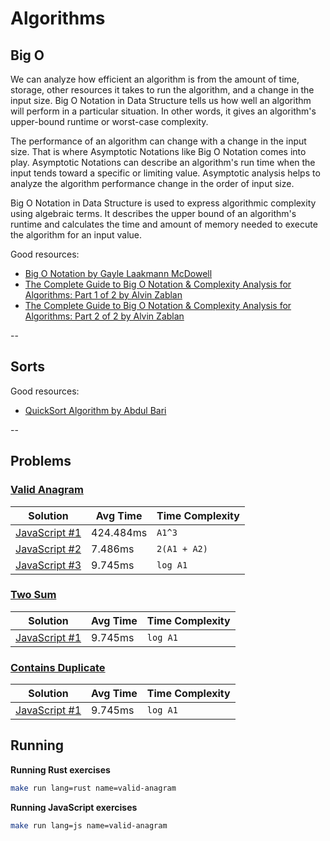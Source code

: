 # Algorithms

## Big O

We can analyze how efficient an algorithm is from the amount of time, storage, other resources it takes to run the algorithm, and a change in the input size. Big O Notation in Data Structure tells us how well an algorithm will perform in a particular situation. In other words, it gives an algorithm's upper-bound runtime or worst-case complexity.

The performance of an algorithm can change with a change in the input size. That is where Asymptotic Notations like Big O Notation comes into play. Asymptotic Notations can describe an algorithm's run time when the input tends toward a specific or limiting value. Asymptotic analysis helps to analyze the algorithm performance change in the order of input size.

Big O Notation in Data Structure is used to express algorithmic complexity using algebraic terms. It describes the upper bound of an algorithm's runtime and calculates the time and amount of memory needed to execute the algorithm for an input value.

Good resources:

- [Big O Notation by Gayle Laakmann McDowell](https://www.youtube.com/watch?v=v4cd1O4zkGw)
- [The Complete Guide to Big O Notation & Complexity Analysis for Algorithms: Part 1 of 2 by Alvin Zablan](https://www.youtube.com/watch?v=HfIH3czXc-8)
- [The Complete Guide to Big O Notation & Complexity Analysis for Algorithms: Part 2 of 2 by Alvin Zablan](https://www.youtube.com/watch?v=zo7YFqw5hNw)

--

## Sorts

Good resources:

- [QuickSort Algorithm by Abdul Bari](https://www.youtube.com/watch?v=7h1s2SojIRw)

--

## Problems

### [Valid Anagram](/problems/valid-anagram/problem.md)

| Solution | Avg Time | Time Complexity
| --- | ----------- | --- |
| [JavaScript #1](/javascript/valid-anagram/solution-1.js) | 424.484ms | `A1^3` |
[JavaScript #2](/javascript/valid-anagram/solution-2.js) | 7.486ms | `2(A1 + A2)` |
[JavaScript #3](/javascript/valid-anagram/solution-3.js) | 9.745ms | `log A1` |

### [Two Sum](/problems/two-sum/problem.md)

| Solution | Avg Time | Time Complexity
| --- | ----------- | --- |
[JavaScript #1](/javascript/two-sum/solution-1.js) | 9.745ms | `log A1` |

### [Contains Duplicate](/problems/contains-duplicate/problem.md)

| Solution | Avg Time | Time Complexity
| --- | ----------- | --- |
[JavaScript #1](/javascript/contains-duplicate/solution-1.js) | 9.745ms | `log A1` |

## Running

**Running Rust exercises**

```bash
make run lang=rust name=valid-anagram
```

**Running JavaScript exercises**

```bash
make run lang=js name=valid-anagram
```
